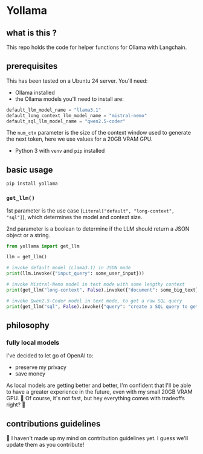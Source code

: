 # Yollama

## what is this ?

This repo holds the code for helper functions for Ollama with Langchain.

## prerequisites

This has been tested on a Ubuntu 24 server. You'll need:

- Ollama installed
- the Ollama models you'll need to install are:

```python
default_llm_model_name = "llama3.1"
default_long_context_llm_model_name = "mistral-nemo"
default_sql_llm_model_name = "qwen2.5-coder"
```

The `num_ctx` parameter is the size of the context window used to generate the next token, here we use values for a 20GB VRAM GPU.

- Python 3 with `venv` and `pip` installed

## basic usage

`pip install yollama`

### `get_llm()`

1st parameter is the use case (`Literal["default", "long-context", "sql"]`), which determines the model and context size.

2nd parameter is a boolean to determine if the LLM should return a JSON object or a string.

```python
from yollama import get_llm

llm = get_llm()

# invoke default model (Llama3.1) in JSON mode
print(llm.invoke({"input_query": some_user_input}))
```

```python
# invoke Mistral-Nemo model in text mode with some lengthy context
print(get_llm("long-context", False).invoke({"document": some_big_text}))
```

```python
# invoke Qwen2.5-Coder model in text mode, to get a raw SQL query
print(get_llm("sql", False).invoke({"query": "create a SQL query to get the latest headlines"}))
```

## philosophy

### fully local models

I've decided to let go of OpenAI to:

- preserve my privacy
- save money

As local models are getting better and better, I'm confident that I'll be able to have a greater experience in the future, even with my small 20GB VRAM GPU. 🤔 Of course, it's not fast, but hey everything comes with tradeoffs right? 💪

## contributions guidelines

🤝 I haven't made up my mind on contribution guidelines yet. I guess we'll update them as you contribute!